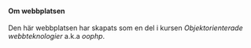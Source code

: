 #### Om webbplatsen

Den här webbplatsen har skapats som en del i kursen *Objektorienterade webbteknologier* a.k.a *oophp*.
